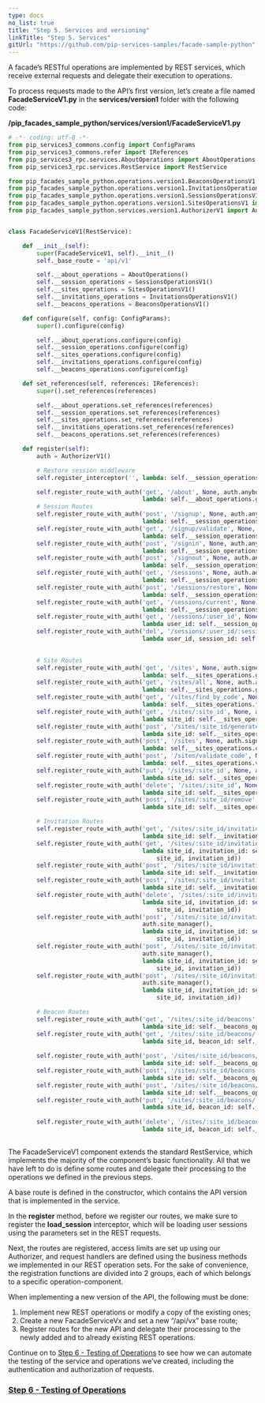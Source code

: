 ```yaml
---
type: docs
no_list: true
title: "Step 5. Services and versioning"
linkTitle: "Step 5. Services" 
gitUrl: "https://github.com/pip-services-samples/facade-sample-python"
---
```

A facade’s RESTful operations are implemented by REST services, which receive external requests and delegate their execution to operations.

To process requests made to the API’s first version, let’s create a file named **FacadeServiceV1.py** in the **services/version1** folder with the following code:

**/pip_facades_sample_python/services/version1/FacadeServiceV1.py**

```python
# -*- coding: utf-8 -*-
from pip_services3_commons.config import ConfigParams
from pip_services3_commons.refer import IReferences
from pip_services3_rpc.services.AboutOperations import AboutOperations
from pip_services3_rpc.services.RestService import RestService

from pip_facades_sample_python.operations.version1.BeaconsOperationsV1 import BeaconsOperationsV1
from pip_facades_sample_python.operations.version1.InvitationsOperationsV1 import InvitationsOperationsV1
from pip_facades_sample_python.operations.version1.SessionsOperationsV1 import SessionsOperationsV1
from pip_facades_sample_python.operations.version1.SitesOperationsV1 import SitesOperationsV1
from pip_facades_sample_python.services.version1.AuthorizerV1 import AuthorizerV1


class FacadeServiceV1(RestService):

    def __init__(self):
        super(FacadeServiceV1, self).__init__()
        self._base_route = 'api/v1'

        self.__about_operations = AboutOperations()
        self.__session_operations = SessionsOperationsV1()
        self.__sites_operations = SitesOperationsV1()
        self.__invitations_operations = InvitationsOperationsV1()
        self.__beacons_operations = BeaconsOperationsV1()

    def configure(self, config: ConfigParams):
        super().configure(config)

        self.__about_operations.configure(config)
        self.__session_operations.configure(config)
        self.__sites_operations.configure(config)
        self.__invitations_operations.configure(config)
        self.__beacons_operations.configure(config)

    def set_references(self, references: IReferences):
        super().set_references(references)

        self.__about_operations.set_references(references)
        self.__session_operations.set_references(references)
        self.__sites_operations.set_references(references)
        self.__invitations_operations.set_references(references)
        self.__beacons_operations.set_references(references)

    def register(self):
        auth = AuthorizerV1()

        # Restore session middleware
        self.register_interceptor('', lambda: self.__session_operations.load_session())

        self.register_route_with_auth('get', '/about', None, auth.anybody(),
                                      lambda: self.__about_operations.get_about())
        # Session Routes
        self.register_route_with_auth('post', '/signup', None, auth.anybody(),
                                      lambda: self.__session_operations.signup())
        self.register_route_with_auth('get', '/signup/validate', None, auth.anybody(),
                                      lambda: self.__session_operations.signup_validate())
        self.register_route_with_auth('post', '/signin', None, auth.anybody(),
                                      lambda: self.__session_operations.signin())
        self.register_route_with_auth('post', '/signout', None, auth.anybody(),
                                      lambda: self.__session_operations.signout())
        self.register_route_with_auth('get', '/sessions', None, auth.admin(),
                                      lambda: self.__session_operations.get_sessions())
        self.register_route_with_auth('post', '/sessions/restore', None, auth.signed(),
                                      lambda: self.__session_operations.restore_session())
        self.register_route_with_auth('get', '/sessions/current', None, auth.signed(),
                                      lambda: self.__session_operations.get_current_session())
        self.register_route_with_auth('get', '/sessions/:user_id', None, auth.owner_or_admin('user_id'),
                                      lambda user_id: self.__session_operations.get_user_sessions(user_id))
        self.register_route_with_auth('del', '/sessions/:user_id/:session_id', None, auth.owner_or_admin('user_id'),
                                      lambda user_id, session_id: self.__session_operations.close_session(user_id,
                                                                                                          session_id))

        # Site Routes
        self.register_route_with_auth('get', '/sites', None, auth.signed(),
                                      lambda: self.__sites_operations.get_authorized_sites())
        self.register_route_with_auth('get', '/sites/all', None, auth.admin(),
                                      lambda: self.__sites_operations.get_sites())
        self.register_route_with_auth('get', '/sites/find_by_code', None, auth.anybody(),
                                      lambda: self.__sites_operations.find_site_by_code())
        self.register_route_with_auth('get', '/sites/:site_id', None, auth.site_user(),
                                      lambda site_id: self.__sites_operations.get_site(site_id))
        self.register_route_with_auth('post', '/sites/:site_id/generate_code', None, auth.site_admin(),
                                      lambda site_id: self.__sites_operations.generate_code(site_id))
        self.register_route_with_auth('post', '/sites', None, auth.signed(),
                                      lambda: self.__sites_operations.create_site())
        self.register_route_with_auth('post', '/sites/validate_code', None, auth.signed(),
                                      lambda: self.__sites_operations.validate_site_code())
        self.register_route_with_auth('put', '/sites/:site_id', None, auth.site_admin(),
                                      lambda site_id: self.__sites_operations.update_site(site_id))
        self.register_route_with_auth('delete', '/sites/:site_id', None, auth.admin(),
                                      lambda site_id: self.__sites_operations.delete_site(site_id))
        self.register_route_with_auth('post', '/sites/:site_id/remove', None, auth.site_user(),
                                      lambda site_id: self.__sites_operations.remove_site(site_id))

        # Invitation Routes
        self.register_route_with_auth('get', '/sites/:site_id/invitations', None, auth.site_user(),
                                      lambda site_id: self.__invitations_operations.get_invitations(site_id))
        self.register_route_with_auth('get', '/sites/:site_id/invitations/:invitation_id', None, auth.site_user(),
                                      lambda site_id, invitation_id: self.__invitations_operations.get_invitation(
                                          site_id, invitation_id))
        self.register_route_with_auth('post', '/sites/:site_id/invitations', None, auth.signed(),
                                      lambda site_id: self.__invitations_operations.send_invitation(site_id))
        self.register_route_with_auth('post', '/sites/:site_id/invitations/notify', None, auth.site_manager(),
                                      lambda site_id: self.__invitations_operations.notify_invitation(site_id))
        self.register_route_with_auth('delete', '/sites/:site_id/invitations/:invitation_id', None, auth.site_manager(),
                                      lambda site_id, invitation_id: self.__invitations_operations.delete_invitation(
                                          site_id, invitation_id))
        self.register_route_with_auth('post', '/sites/:site_id/invitations/:invitation_id/approve', None,
                                      auth.site_manager(),
                                      lambda site_id, invitation_id: self.__invitations_operations.approve_invitation(
                                          site_id, invitation_id))
        self.register_route_with_auth('post', '/sites/:site_id/invitations/:invitation_id/deny', None,
                                      auth.site_manager(),
                                      lambda site_id, invitation_id: self.__invitations_operations.deny_invitation(
                                          site_id, invitation_id))
        self.register_route_with_auth('post', '/sites/:site_id/invitations/:invitation_id/resend', None,
                                      auth.site_manager(),
                                      lambda site_id, invitation_id: self.__invitations_operations.resend_invitation(
                                          site_id, invitation_id))

        # Beacon Routes
        self.register_route_with_auth('get', '/sites/:site_id/beacons', None, auth.site_user(),
                                      lambda site_id: self.__beacons_operations.get_beacons(site_id))
        self.register_route_with_auth('get', '/sites/:site_id/beacons/:beacon_id', None, auth.site_user(),
                                      lambda site_id, beacon_id: self.__beacons_operations.get_beacon(site_id,
                                                                                                      beacon_id))
        self.register_route_with_auth('post', '/sites/:site_id/beacons/calculate_position', None, auth.site_user(),
                                      lambda site_id: self.__beacons_operations.calculate_position(site_id))
        self.register_route_with_auth('post', '/sites/:site_id/beacons', None, auth.site_user(),
                                      lambda site_id: self.__beacons_operations.create_beacon(site_id))
        self.register_route_with_auth('post', '/sites/:site_id/beacons/validate_udi', None, auth.signed(),
                                      lambda site_id: self.__beacons_operations.validate_beacon_udi(site_id))
        self.register_route_with_auth('put', '/sites/:site_id/beacons/:beacon_id', None, auth.site_user(),
                                      lambda site_id, beacon_id: self.__beacons_operations.update_beacon(site_id,
                                                                                                         beacon_id))
        self.register_route_with_auth('delete', '/sites/:site_id/beacons/:beacon_id', None, auth.site_user(),
                                      lambda site_id, beacon_id: self.__beacons_operations.delete_beacon(site_id,
                                                                                                         beacon_id))
```

The FacadeServiceV1 component extends the standard RestService, which implements the majority of the component’s basic functionality. All that we have left to do is define some routes and delegate their processing to the operations we defined in the previous steps.


A base route is defined in the constructor, which contains the API version that is implemented in the service.


In the **register** method, before we register our routes, we make sure to register the **load_session** interceptor, which will be loading user sessions using the parameters set in the REST requests.


Next, the routes are registered, access limits are set up using our Authorizer, and request handlers are defined using the business methods we implemented in our REST operation sets. For the sake of convenience, the registration functions are divided into 2 groups, each of which belongs to a specific operation-component.


When implementing a new version of the API, the following must be done:


1. Implement new REST operations or modify a copy of the existing ones;
2. Create a new FacadeServiceVx and set a new “/api/vx” base route;
3. Register routes for the new API and delegate their processing to the newly added and to already existing REST operations.

Continue on to [Step 6 - Testing of Operations](../step6) to see how we can automate the testing of the service and operations we’ve created, including the authentication and authorization of requests.

<span class="hide-title-link">

### [Step 6 - Testing of Operations](../step6)

</span>
